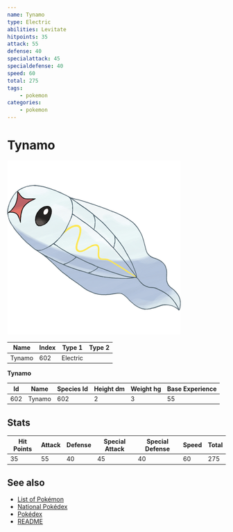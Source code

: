 ```yaml
---
name: Tynamo
type: Electric
abilities: Levitate
hitpoints: 35
attack: 55
defense: 40
specialattack: 45
specialdefense: 40
speed: 60
total: 275
tags:
    - pokemon
categories:
    - pokemon
---
```


# Tynamo


![Tynamo](images/602.png)

| **Name** | **Index** | **Type 1** | **Type 2** |
|----|----|----|----|
| Tynamo | 602 | Electric  |  |

**Tynamo** 




| **Id** | **Name** | **Species Id** | **Height dm** | **Weight hg** | **Base Experience** |
|--------|----------|----------------|------------|------------|---------------------|
| 602 | Tynamo | 602 | 2 | 3 | 55 |



## Stats

| **Hit Points** | **Attack** | **Defense** | **Special Attack** | **Special Defense** | **Speed** | **Total** |
|----------------|------------|-------------|--------------------|---------------------|-----------|-----------|
| 35 | 55 | 40 | 45 | 40 | 60 | 275 |

## See also

- [List of Pokémon](../pokemon.md)
- [National Pokédex](../national_pokedex.md)
- [Pokédex](../pokedex.md)
- [README](../README.md)
